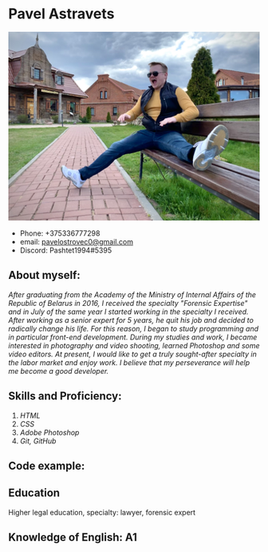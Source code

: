 # Pavel Astravets

![Фото](/.\IMG_E1767.jpg/ "Аватар")


* Phone: +375336777298
* email: pavelostrovec0@gmail.com
* Discord: Pashtet1994#5395


## About myself:


*After graduating from the Academy of the Ministry of Internal Affairs of the Republic of Belarus in 2016, I received the specialty "Forensic Expertise" and in July of the same year I started working in the specialty I received. After working as a senior expert for 5 years, he quit his job and decided to radically change his life. For this reason, I began to study programming and in particular front-end development. During my studies and work, I became interested in photography and video shooting, learned Photoshop and some video editors. At present, I would like to get a truly sought-after specialty in the labor market and enjoy work. I believe that my perseverance will help me become a good developer.*
## Skills and Proficiency:


1. *HTML*
2. *CSS*
3. *Adobe Photoshop*
4. *Git, GitHub*


## Code example:


## Education
Higher legal education, specialty: lawyer, forensic expert

## Knowledge of English: A1 